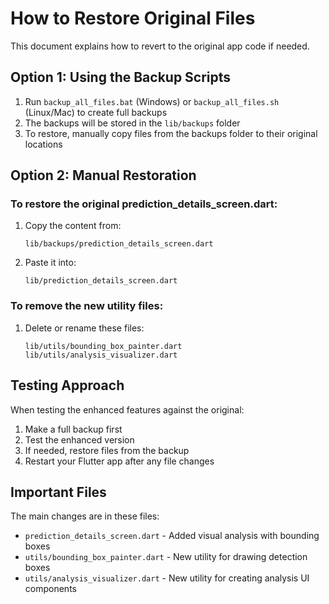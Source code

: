 # How to Restore Original Files

This document explains how to revert to the original app code if needed.

## Option 1: Using the Backup Scripts

1. Run `backup_all_files.bat` (Windows) or `backup_all_files.sh` (Linux/Mac) to create full backups
2. The backups will be stored in the `lib/backups` folder
3. To restore, manually copy files from the backups folder to their original locations

## Option 2: Manual Restoration

### To restore the original prediction_details_screen.dart:

1. Copy the content from:
   ```
   lib/backups/prediction_details_screen.dart
   ```
   
2. Paste it into:
   ```
   lib/prediction_details_screen.dart
   ```

### To remove the new utility files:

1. Delete or rename these files:
   ```
   lib/utils/bounding_box_painter.dart
   lib/utils/analysis_visualizer.dart
   ```

## Testing Approach

When testing the enhanced features against the original:

1. Make a full backup first
2. Test the enhanced version
3. If needed, restore files from the backup
4. Restart your Flutter app after any file changes

## Important Files

The main changes are in these files:

- `prediction_details_screen.dart` - Added visual analysis with bounding boxes
- `utils/bounding_box_painter.dart` - New utility for drawing detection boxes
- `utils/analysis_visualizer.dart` - New utility for creating analysis UI components